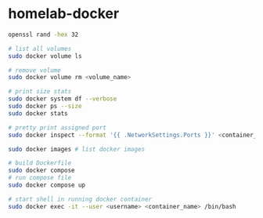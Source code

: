 # homelab-docker

```bash
openssl rand -hex 32
```

```bash
# list all volumes
sudo docker volume ls

# remove volume
sudo docker volume rm <volume_name>
```

```bash
# print size stats
sudo docker system df --verbose
sudo docker ps --size
sudo docker stats
```

```bash
# pretty print assigned port
sudo docker inspect --format '{{ .NetworkSettings.Ports }}' <container_name>
```

```bash
sudo docker images # list docker images
```

```bash
# build Dockerfile
sudo docker compose
# run compose file
sudo docker compose up
```

```bash
# start shell in running docker container
sudo docker exec -it --user <username> <container_name> /bin/bash
```
